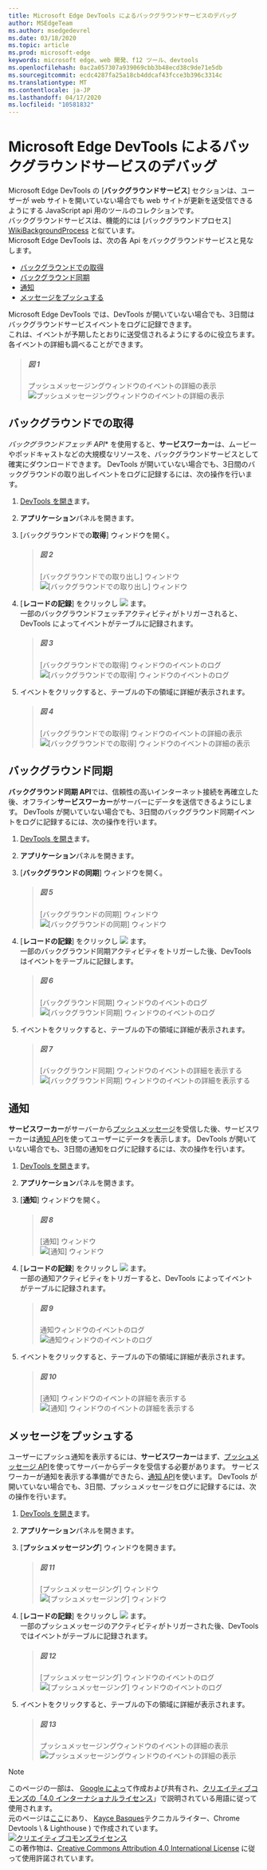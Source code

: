 ```yaml
---
title: Microsoft Edge DevTools によるバックグラウンドサービスのデバッグ
author: MSEdgeTeam
ms.author: msedgedevrel
ms.date: 03/18/2020
ms.topic: article
ms.prod: microsoft-edge
keywords: microsoft edge、web 開発、f12 ツール、devtools
ms.openlocfilehash: 0ac2a057307a939069cbb3b48ecd38c9de71e5db
ms.sourcegitcommit: ecdc4287fa25a18cb4ddcaf43fcce3b396c3314c
ms.translationtype: MT
ms.contentlocale: ja-JP
ms.lasthandoff: 04/17/2020
ms.locfileid: "10581832"
---
```

<!-- Copyright Kayce Basques 
   Licensed under the Apache License, Version 2.0 (the "License");
   you may not use this file except in compliance with the License.
   You may obtain a copy of the License at

       https://www.apache.org/licenses/LICENSE-2.0
       
   Unless required by applicable law or agreed to in writing, software
   distributed under the License is distributed on an "AS IS" BASIS,
   WITHOUT WARRANTIES OR CONDITIONS OF ANY KIND, either express or implied.
   See the License for the specific language governing permissions and
   limitations under the License.  -->  





# Microsoft Edge DevTools によるバックグラウンドサービスのデバッグ   



Microsoft Edge DevTools の [**バックグラウンドサービス**] セクションは、ユーザーが web サイトを開いていない場合でも web サイトが更新を送受信できるようにする JavaScript api 用のツールのコレクションです。  
バックグラウンドサービスは、機能的には [バックグラウンドプロセス] [WikiBackgroundProcess] と似ています。  
Microsoft Edge DevTools は、次の各 Api をバックグラウンドサービスと見なします。  

*   [バックグラウンドでの取得](#background-fetch)  
*   [バックグラウンド同期](#background-sync)  
*   [通知](#notifications)  
*   [メッセージをプッシュする](#push-messages)  

Microsoft Edge DevTools では、DevTools が開いていない場合でも、3日間はバックグラウンドサービスイベントをログに記録できます。  
これは、イベントが予期したとおりに送受信されるようにするのに役立ちます。  各イベントの詳細も調べることができます。  

> ##### 図 1  
> プッシュメッセージングウィンドウのイベントの詳細の表示  
> ![プッシュメッセージングウィンドウのイベントの詳細の表示][PushDetails]  

## バックグラウンドでの取得   

*バックグラウンドフェッチ API** を使用すると、**サービスワーカー**は、ムービーやポッドキャストなどの大規模なリソースを、バックグラウンドサービスとして確実にダウンロードできます。  DevTools が開いていない場合でも、3日間のバックグラウンドの取り出しイベントをログに記録するには、次の操作を行います。  

<!--Todo: add background fetch api section when available -->  

1.  [DevTools を開き][OpenDevTools]ます。  
1.  **アプリケーション**パネルを開きます。  
1.  [バックグラウンドでの**取得**] ウィンドウを開く。  
    
    > ##### 図 2  
    > [バックグラウンドでの取り出し] ウィンドウ  
    > ![[バックグラウンドでの取り出し] ウィンドウ][FetchEmpty]  
    
1.  [**レコードの記録**] をクリックし ![ ][ImageRecordIcon] ます。  
   一部のバックグラウンドフェッチアクティビティがトリガーされると、DevTools によってイベントがテーブルに記録されます。  
    
    > ##### 図 3  
    > [バックグラウンドでの取得] ウィンドウのイベントのログ  
    > ![[バックグラウンドでの取得] ウィンドウのイベントのログ][FetchLog]  
    
1.  イベントをクリックすると、テーブルの下の領域に詳細が表示されます。  
    
    > ##### 図 4  
    > [バックグラウンドでの取得] ウィンドウのイベントの詳細の表示  
    > ![[バックグラウンドでの取得] ウィンドウのイベントの詳細の表示][FetchDetails]  

## バックグラウンド同期   

**バックグラウンド同期 API**では、信頼性の高いインターネット接続を再確立した後、オフライン**サービスワーカー**がサーバーにデータを送信できるようにします。  DevTools が開いていない場合でも、3日間のバックグラウンド同期イベントをログに記録するには、次の操作を行います。  

<!--Todo: add background sync api section when available -->  

1.  [DevTools を開き][OpenDevTools]ます。  
1.  **アプリケーション**パネルを開きます。  
1.  [**バックグラウンドの同期**] ウィンドウを開く。  
    
    > ##### 図 5  
    > [バックグラウンドの同期] ウィンドウ  
    > ![[バックグラウンドの同期] ウィンドウ][SyncEmpty]  
    
1.  [**レコードの記録**] をクリックし ![ ][ImageRecordIcon] ます。  
   一部のバックグラウンド同期アクティビティをトリガーした後、DevTools はイベントをテーブルに記録します。  
    
    > ##### 図 6  
    > [バックグラウンド同期] ウィンドウのイベントのログ  
    > ![[バックグラウンド同期] ウィンドウのイベントのログ][SyncLog]  
    
1.  イベントをクリックすると、テーブルの下の領域に詳細が表示されます。  
    
    > ##### 図 7  
    > [バックグラウンド同期] ウィンドウのイベントの詳細を表示する  
    > ![[バックグラウンド同期] ウィンドウのイベントの詳細を表示する][SyncDetails]  
    
## 通知 

**サービスワーカー**がサーバーから[プッシュメッセージ][MDNPush]を受信した後、サービスワーカーは[通知 API][MDNNotifications]を使ってユーザーにデータを表示します。  DevTools が開いていない場合でも、3日間の通知をログに記録するには、次の操作を行います。  

1.  [DevTools を開き][OpenDevTools]ます。  
1.  **アプリケーション**パネルを開きます。  
1.  [**通知**] ウィンドウを開く。  
    
    > ##### 図 8  
    > [通知] ウィンドウ  
    > ![[通知] ウィンドウ][NotificationsEmpty]  
    
1.  [**レコードの記録**] をクリックし ![ ][ImageRecordIcon] ます。  
   一部の通知アクティビティをトリガーすると、DevTools によってイベントがテーブルに記録されます。  
    
    > ##### 図 9  
    > 通知ウィンドウのイベントのログ  
    > ![通知ウィンドウのイベントのログ][NotificationsLog]  
    
1.  イベントをクリックすると、テーブルの下の領域に詳細が表示されます。  
    
    > ##### 図 10  
    > [通知] ウィンドウのイベントの詳細を表示する  
    > ![[通知] ウィンドウのイベントの詳細を表示する][NotificationsDetails]  
    
## メッセージをプッシュする 

ユーザーにプッシュ通知を表示するには、**サービスワーカー**はまず、[プッシュメッセージ API][MDNPush]を使ってサーバーからデータを受信する必要があります。  サービスワーカーが通知を表示する準備ができたら、[通知 API][MDNNotifications]を使います。  DevTools が開いていない場合でも、3日間、プッシュメッセージをログに記録するには、次の操作を行います。  

1.  [DevTools を開き][OpenDevTools]ます。  
1.  **アプリケーション**パネルを開きます。  
1.  [**プッシュメッセージング**] ウィンドウを開きます。  
    
    > ##### 図 11  
    > [プッシュメッセージング] ウィンドウ  
    > ![[プッシュメッセージング] ウィンドウ][PushEmpty]  

1.  [**レコードの記録**] をクリックし ![ ][ImageRecordIcon] ます。  
    一部のプッシュメッセージのアクティビティがトリガーされた後、DevTools ではイベントがテーブルに記録されます。  
    
    > ##### 図 12  
    > [プッシュメッセージング] ウィンドウのイベントのログ  
    > ![[プッシュメッセージング] ウィンドウのイベントのログ][PushLog]  

1.  イベントをクリックすると、テーブルの下の領域に詳細が表示されます。  
    
    > ##### 図 13  
    > プッシュメッセージングウィンドウのイベントの詳細の表示  
    > ![プッシュメッセージングウィンドウのイベントの詳細の表示][PushDetails2]  
    
 



<!-- image links -->  

[ImageRecordIcon]: /microsoft-edge/devtools-guide-chromium/media/record-icon.msft.png  

[PushDetails]: /microsoft-edge/devtools-guide-chromium/media/javascript-application-background-services-push-messaging.msft.png "図 1: プッシュメッセージウィンドウのイベントの詳細の表示"  
[FetchEmpty]: /microsoft-edge/devtools-guide-chromium/media/javascript-application-background-services-background-fetch-empty.msft.png "図 2: [バックグラウンドでの取り出し] ウィンドウ"  
[FetchLog]: /microsoft-edge/devtools-guide-chromium/media/javascript-application-background-services-background-fetch.msft.png "図 3: [バックグラウンドでの取り出し] ウィンドウに表示されたイベントのログ"  
[FetchDetails]: /microsoft-edge/devtools-guide-chromium/media/javascript-application-background-services-background-fetch-details.msft.png "図 4: [バックグラウンドでの取得] ウィンドウに表示されたイベントの詳細の表示"  
[SyncEmpty]: /microsoft-edge/devtools-guide-chromium/media/javascript-application-background-services-background-sync-empty.msft.png "図 5: [バックグラウンド同期] ウィンドウ"  
[SyncLog]: /microsoft-edge/devtools-guide-chromium/media/javascript-application-background-services-background-sync.msft.png "図 6: [バックグラウンド同期] ウィンドウのイベントのログ"  
[SyncDetails]: /microsoft-edge/devtools-guide-chromium/media/javascript-application-background-services-background-sync-details.msft.png "図 7: バックグラウンドの同期ウィンドウのイベントの詳細を表示する"  
[NotificationsEmpty]: /microsoft-edge/devtools-guide-chromium/media/javascript-application-background-services-notifications-empty.msft.png "図 8: [通知] ウィンドウ"  
[NotificationsLog]: /microsoft-edge/devtools-guide-chromium/media/javascript-application-background-services-notifications.msft.png "図 9: 通知ウィンドウのイベントのログ"  
[NotificationsDetails]: /microsoft-edge/devtools-guide-chromium/media/javascript-application-background-services-notifications-details.msft.png "図 10: [通知] ウィンドウのイベントの詳細を表示する"  
[PushEmpty]: /microsoft-edge/devtools-guide-chromium/media/javascript-application-background-services-push-messaging-empty.msft.png "図 11: [プッシュメッセージング] ウィンドウ"  
[PushLog]: /microsoft-edge/devtools-guide-chromium/media/javascript-application-background-services-push-messaging.msft.png "図 12: プッシュメッセージングウィンドウのイベントのログ"  
[PushDetails2]: /microsoft-edge/devtools-guide-chromium/media/javascript-application-background-services-push-messaging-details.msft.png "図 13: プッシュメッセージングウィンドウのイベントの詳細の表示"  

<!-- links -->  

<!--[BackgroundFetchAPI]: ../../../microsoft-edge/devtools-guide-chromium/whats-new/2018/12/background-fetch.md "Background Fetch API"  -->  
<!--[BackgroundSyncAPI]: ../../../microsoft-edge/devtools-guide-chromium/whats-new/2015/12/background-sync.md  "Background Sync API"  -->

[OpenDevTools]: ../open.md "Microsoft Edge (Chromium) 開発者ツールを開く"  

[MDNNotifications]: https://developer.mozilla.org/docs/Web/API/Notifications_API "通知 API |MDN"  
[MDNPush]: https://developer.mozilla.org/docs/Web/API/Push_API "プッシュ API |MDN"  
<!--[ServiceWorkerCacheStorage]: https://alphabet.dev/service-workers-cache-storage "Service workers and the Cache Storage API | alphabet.dev"  -->
[WikiBackgroundProcess]: https://en.wikipedia.org/wiki/Background_process "バックグラウンドプロセス-Wikipedia"  

> [!NOTE]
> このページの一部は、 [Google によっ][GoogleSitePolicies]て作成および共有され、[クリエイティブコモンズの「4.0 インターナショナルライセンス][CCA4IL]」で説明されている用語に従って使用されます。  
> 元のページは[ここ](https://developers.google.com/web/tools/chrome-devtools/javascript/background-services)にあり、 [Kayce Basques][KayceBasques]テクニカルライター、Chrome Devtools \ & Lighthouse \) で作成されています。  
[![クリエイティブコモンズライセンス][CCby4Image]][CCA4IL]  
この著作物は、[Creative Commons Attribution 4.0 International License][CCA4IL] に従って使用許諾されています。  

[CCA4IL]: https://creativecommons.org/licenses/by/4.0  
[CCby4Image]: https://i.creativecommons.org/l/by/4.0/88x31.png  
[GoogleSitePolicies]: https://developers.google.com/terms/site-policies  
[KayceBasques]: https://developers.google.com/web/resources/contributors/kaycebasques  

